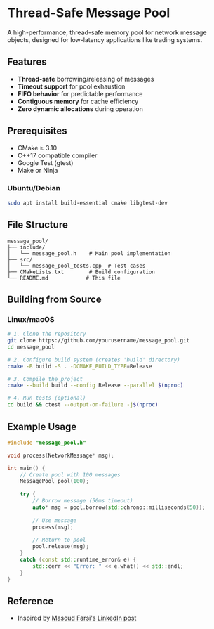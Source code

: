 # Thread-Safe Message Pool

A high-performance, thread-safe memory pool for network message objects, designed for low-latency applications like trading systems.

## Features

- **Thread-safe** borrowing/releasing of messages
- **Timeout support** for pool exhaustion
- **FIFO behavior** for predictable performance
- **Contiguous memory** for cache efficiency
- **Zero dynamic allocations** during operation

## Prerequisites

- CMake ≥ 3.10
- C++17 compatible compiler
- Google Test (gtest)
- Make or Ninja

### Ubuntu/Debian
```bash
sudo apt install build-essential cmake libgtest-dev
```

## File Structure
```
message_pool/
├── include/
│   └── message_pool.h    # Main pool implementation
├── src/
│   └── message_pool_tests.cpp  # Test cases
├── CMakeLists.txt        # Build configuration
└── README.md            # This file
```

## Building from Source

### Linux/macOS

```bash
# 1. Clone the repository
git clone https://github.com/yourusername/message_pool.git
cd message_pool

# 2. Configure build system (creates 'build' directory)
cmake -B build -S . -DCMAKE_BUILD_TYPE=Release

# 3. Compile the project
cmake --build build --config Release --parallel $(nproc)

# 4. Run tests (optional)
cd build && ctest --output-on-failure -j$(nproc)
```

## Example Usage
```cpp
#include "message_pool.h"

void process(NetworkMessage* msg);

int main() {
    // Create pool with 100 messages
    MessagePool pool(100);
    
    try {
        // Borrow message (50ms timeout)
        auto* msg = pool.borrow(std::chrono::milliseconds(50));
        
        // Use message
        process(msg);
        
        // Return to pool
        pool.release(msg);
    } 
    catch (const std::runtime_error& e) {
        std::cerr << "Error: " << e.what() << std::endl;
    }
}
```

## Reference
- Inspired by [Masoud Farsi's LinkedIn post](https://www.linkedin.com/posts/bardifarsi_memorymanagement-cpp-objectpooling-activity-7329673529300254720-SF9g?utm_source=share&utm_medium=member_desktop&rcm=ACoAAAnmHlIBYiMh15lgd_IkUUR5YGzapqtTvfU)
